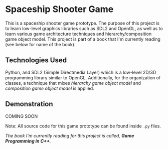 # Spaceship Shooter Game

This is a spaceship shooter game prototype. The purpose of this project is to learn low-level graphics libraries such as SDL2 and OpenGL, as well as to learn various game architecture techniques and hierarchy/composition game object model. This project is part of a book that I'm currently reading (see below for name of the book).

## Technologies Used

Python, and SDL2 (Simple Directmedia Layer) which is a low-level 2D/3D programming library similar to OpenGL. Additionally, for the organization of classes, a technique that mixes *hierarchy game object model* and *composition game object model* is applied.

## Demonstration

COMING SOON


Note: All source code for this game prototype can be found inside `.py` files.

*The book I'm currently reading for this project is called, **Game Programming in C++**.*
